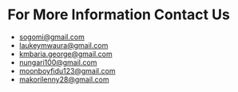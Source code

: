 # For More Information Contact Us
* sogomi@gmail.com
* laukeymwaura@gmail.com
* kmbaria.george@gmail.com
* nungari100@gmail.com
* moonboyfidu123@gmail.com
* makorilenny28@gmail.com
